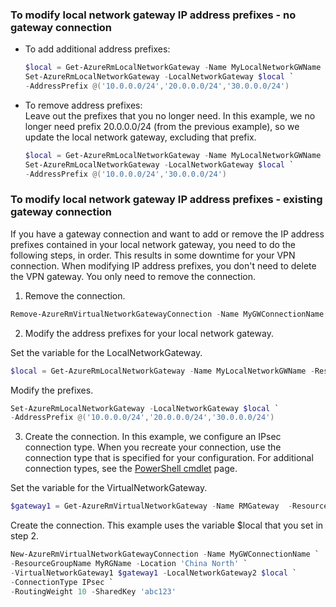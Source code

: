 ### <a name="noconnection"></a>To modify local network gateway IP address prefixes - no gateway connection

- To add additional address prefixes:

  ```powershell
  $local = Get-AzureRmLocalNetworkGateway -Name MyLocalNetworkGWName -ResourceGroupName MyRGName `
  Set-AzureRmLocalNetworkGateway -LocalNetworkGateway $local `
  -AddressPrefix @('10.0.0.0/24','20.0.0.0/24','30.0.0.0/24')
  ```

- To remove address prefixes:<br>
  Leave out the prefixes that you no longer need. In this example, we no longer need prefix 20.0.0.0/24 (from the previous example), so we update the local network gateway, excluding that prefix.

  ```powershell
  $local = Get-AzureRmLocalNetworkGateway -Name MyLocalNetworkGWName -ResourceGroupName MyRGName `
  Set-AzureRmLocalNetworkGateway -LocalNetworkGateway $local `
  -AddressPrefix @('10.0.0.0/24','30.0.0.0/24')
  ```

### <a name="withconnection"></a>To modify local network gateway IP address prefixes - existing gateway connection

If you have a gateway connection and want to add or remove the IP address prefixes contained in your local network gateway, you need to do the following steps, in order. This results in some downtime for your VPN connection. When modifying IP address prefixes, you don't need to delete the VPN gateway. You only need to remove the connection.

1. Remove the connection.

  ```powershell
  Remove-AzureRmVirtualNetworkGatewayConnection -Name MyGWConnectionName -ResourceGroupName MyRGName
  ```
2. Modify the address prefixes for your local network gateway.

  Set the variable for the LocalNetworkGateway.

  ```powershell
  $local = Get-AzureRmLocalNetworkGateway -Name MyLocalNetworkGWName -ResourceGroupName MyRGName
  ```

  Modify the prefixes.

  ```powershell
  Set-AzureRmLocalNetworkGateway -LocalNetworkGateway $local `
  -AddressPrefix @('10.0.0.0/24','20.0.0.0/24','30.0.0.0/24')
  ```
3. Create the connection. In this example, we configure an IPsec connection type. When you recreate your connection, use the connection type that is specified for your configuration. For additional connection types, see the [PowerShell cmdlet](https://msdn.microsoft.com/library/mt603611.aspx) page.

  Set the variable for the VirtualNetworkGateway.

  ```powershell
  $gateway1 = Get-AzureRmVirtualNetworkGateway -Name RMGateway  -ResourceGroupName MyRGName
  ```

  Create the connection. This example uses the variable $local that you set in step 2.

  ```powershell
  New-AzureRmVirtualNetworkGatewayConnection -Name MyGWConnectionName `
  -ResourceGroupName MyRGName -Location 'China North' `
  -VirtualNetworkGateway1 $gateway1 -LocalNetworkGateway2 $local `
  -ConnectionType IPsec `
  -RoutingWeight 10 -SharedKey 'abc123'
  ```